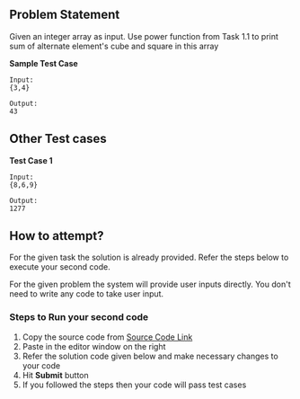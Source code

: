 ## Problem Statement
Given an integer array as input. Use power function from Task 1.1 to print sum of 
alternate element's cube and square in this array


**Sample Test Case**
```
Input:
{3,4}

Output:
43
```
## Other Test cases
**Test Case 1**
```
Input:
{8,6,9}

Output:
1277
```

## How to attempt?
For the given task the solution is already provided. Refer the steps below to execute your second code.

For the given problem the system will provide user inputs directly. You don't need to write any code to take user input.

### Steps to Run your second code
1. Copy the source code from [Source Code Link](https://raw.githubusercontent.com/Aartiarora22/Lab_assignments/main/P1/T3/Main.java)
2. Paste in the editor window on the right
3. Refer the solution code given below and make necessary changes to your code
4. Hit **Submit** button
5. If you followed the steps then your code will pass test cases
